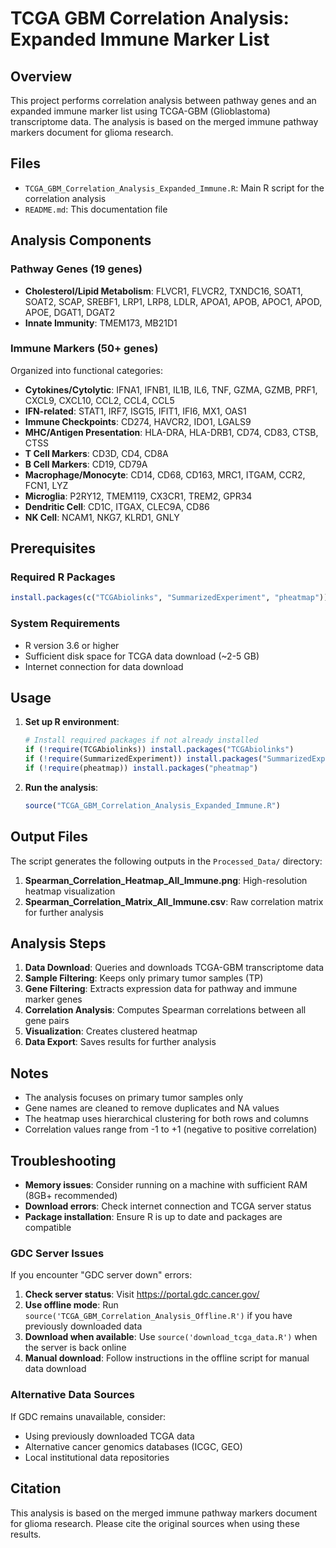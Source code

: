 # TCGA GBM Correlation Analysis: Expanded Immune Marker List

## Overview
This project performs correlation analysis between pathway genes and an expanded immune marker list using TCGA-GBM (Glioblastoma) transcriptome data. The analysis is based on the merged immune pathway markers document for glioma research.

## Files
- `TCGA_GBM_Correlation_Analysis_Expanded_Immune.R`: Main R script for the correlation analysis
- `README.md`: This documentation file

## Analysis Components

### Pathway Genes (19 genes)
- **Cholesterol/Lipid Metabolism**: FLVCR1, FLVCR2, TXNDC16, SOAT1, SOAT2, SCAP, SREBF1, LRP1, LRP8, LDLR, APOA1, APOB, APOC1, APOD, APOE, DGAT1, DGAT2
- **Innate Immunity**: TMEM173, MB21D1

### Immune Markers (50+ genes)
Organized into functional categories:
- **Cytokines/Cytolytic**: IFNA1, IFNB1, IL1B, IL6, TNF, GZMA, GZMB, PRF1, CXCL9, CXCL10, CCL2, CCL4, CCL5
- **IFN-related**: STAT1, IRF7, ISG15, IFIT1, IFI6, MX1, OAS1
- **Immune Checkpoints**: CD274, HAVCR2, IDO1, LGALS9
- **MHC/Antigen Presentation**: HLA-DRA, HLA-DRB1, CD74, CD83, CTSB, CTSS
- **T Cell Markers**: CD3D, CD4, CD8A
- **B Cell Markers**: CD19, CD79A
- **Macrophage/Monocyte**: CD14, CD68, CD163, MRC1, ITGAM, CCR2, FCN1, LYZ
- **Microglia**: P2RY12, TMEM119, CX3CR1, TREM2, GPR34
- **Dendritic Cell**: CD1C, ITGAX, CLEC9A, CD86
- **NK Cell**: NCAM1, NKG7, KLRD1, GNLY

## Prerequisites

### Required R Packages
```r
install.packages(c("TCGAbiolinks", "SummarizedExperiment", "pheatmap"))
```

### System Requirements
- R version 3.6 or higher
- Sufficient disk space for TCGA data download (~2-5 GB)
- Internet connection for data download

## Usage

1. **Set up R environment**:
   ```r
   # Install required packages if not already installed
   if (!require(TCGAbiolinks)) install.packages("TCGAbiolinks")
   if (!require(SummarizedExperiment)) install.packages("SummarizedExperiment")
   if (!require(pheatmap)) install.packages("pheatmap")
   ```

2. **Run the analysis**:
   ```r
   source("TCGA_GBM_Correlation_Analysis_Expanded_Immune.R")
   ```

## Output Files

The script generates the following outputs in the `Processed_Data/` directory:

1. **Spearman_Correlation_Heatmap_All_Immune.png**: High-resolution heatmap visualization
2. **Spearman_Correlation_Matrix_All_Immune.csv**: Raw correlation matrix for further analysis

## Analysis Steps

1. **Data Download**: Queries and downloads TCGA-GBM transcriptome data
2. **Sample Filtering**: Keeps only primary tumor samples (TP)
3. **Gene Filtering**: Extracts expression data for pathway and immune marker genes
4. **Correlation Analysis**: Computes Spearman correlations between all gene pairs
5. **Visualization**: Creates clustered heatmap
6. **Data Export**: Saves results for further analysis

## Notes

- The analysis focuses on primary tumor samples only
- Gene names are cleaned to remove duplicates and NA values
- The heatmap uses hierarchical clustering for both rows and columns
- Correlation values range from -1 to +1 (negative to positive correlation)

## Troubleshooting

- **Memory issues**: Consider running on a machine with sufficient RAM (8GB+ recommended)
- **Download errors**: Check internet connection and TCGA server status
- **Package installation**: Ensure R is up to date and packages are compatible

### GDC Server Issues

If you encounter "GDC server down" errors:

1. **Check server status**: Visit https://portal.gdc.cancer.gov/
2. **Use offline mode**: Run `source('TCGA_GBM_Correlation_Analysis_Offline.R')` if you have previously downloaded data
3. **Download when available**: Use `source('download_tcga_data.R')` when the server is back online
4. **Manual download**: Follow instructions in the offline script for manual data download

### Alternative Data Sources

If GDC remains unavailable, consider:
- Using previously downloaded TCGA data
- Alternative cancer genomics databases (ICGC, GEO)
- Local institutional data repositories

## Citation
This analysis is based on the merged immune pathway markers document for glioma research. Please cite the original sources when using these results.
